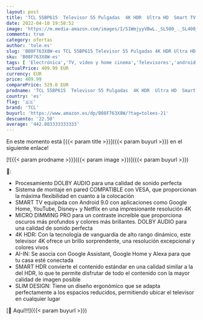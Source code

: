 ```yaml
---
layout: post
title: 'TCL 55BP615  Televisor 55 Pulgadas  4K HDR  Ultra HD  Smart TV con Android 9.0  Slim Design  Micro Dimming Pro  Smart HDR  HDR 10  Dolby Audio  Compatible con Google Assistant y Alexa'
date: 2022-04-10 19:58:52
image: 'https://m.media-amazon.com/images/I/51WmjyyVBwL._SL500_._SL400_.jpg'
comments: true
category: ofertas
author: 'tole.es'
slug: 'B08F763X8W-es TCL 55BP615 Televisor 55 Pulgadas 4K HDR Ultra HD Smart TV...'
sku: 'B08F763X8W-es'
tags: [ 'Electrónica','TV, vídeo y home cinema','Televisores','android','tcl', ]
actualPrice: 409.99 EUR
currency: EUR
price: 409.99
comparePrice: 529.0 EUR
prodname: 'TCL 55BP615  Televisor 55 Pulgadas  4K HDR  Ultra HD  Smart TV con Android 9.0  Slim Design  Micro Dimming Pro  Smart HDR  HDR 10  Dolby Audio  Compatible con Google Assistant y Alexa'
country: 'es'
flag: '🇪🇸'
brand: 'TCL'
buyurl: 'https://www.amazon.es/dp/B08F763X8W/?tag=tolees-21'
descuento: '22.50'
average: '442.883333333333'
---
```


En este momento está [{{< param title >}}]({{< param buyurl >}}) en el siguiente enlace!

[![{{< param prodname >}}]({{< param image >}})]({{< param buyurl >}})

🔎:

- Procesamiento DOLBY AUDIO para una calidad de sonido perfecta
- Sistema de montaje en pared COMPATIBLE con VESA, que proporcionan la máxima flexibilidad en cuanto a la colocación
- SMART TV equipada con Android 9.0 con aplicaciones como Google Home, YouTube, Disney+ y Netflix en una impresionante resolución 4K
- MICRO DIMMING PRO para un contraste increíble que proporciona oscuros más profundos y colores más brillantes. DOLBY AUDIO para una calidad de sonido perfecta
- 4K HDR: Con la tecnología de vanguardia de alto rango dinámico, este televisor 4K ofrece un brillo sorprendente, una resolución excepcional y colores vivos
- AI-IN: Se asocia con Google Assistant, Google Home y Alexa para que tu casa esté conectada
- SMART HDR convierte el contenido estándar en una calidad similar a la del HDR, lo que te permite disfrutar de todo el contenido con la mayor calidad de imagen posible
- SLIM DESIGN: Tiene un diseño ergonómico que se adapta perfectamente a los espacios reducidos, permitiendo ubicar el televisor en cualquier lugar

[🛒 Aquí!!!]({{< param buyurl >}})
